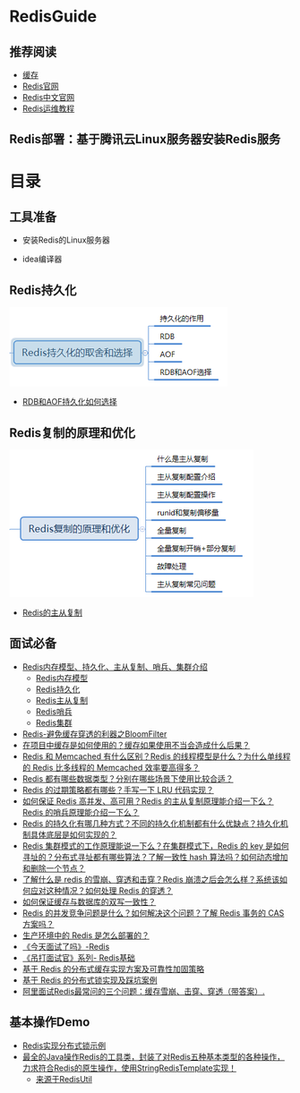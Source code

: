 RedisGuide
=====

推荐阅读
------

* <a href="https://github.com/doocs/advanced-java">缓存</a>
* <a href="https://redis.io/">Redis官网</a>
* <a href="http://www.redis.cn/">Redis中文官网</a>
* <a href="http://www.linuxe.cn/sort/redis">Redis运维教程</a>

Redis部署：基于腾讯云Linux服务器安装Redis服务
------
   
    
目录
====

工具准备
------

* 安装Redis的Linux服务器

* idea编译器

Redis持久化
------

![Redis持久化](https://github.com/DemoTransfer/Redis-Guide/blob/master/document/redis-guide/redis-persistence/picture/Redis%E6%8C%81%E4%B9%85%E5%8C%96.png)

* <a href="https://github.com/DemoTransfer/Redis-Guide/blob/master/document/redis-guide/redis-persistence/RDB%E5%92%8CAOF%E6%8C%81%E4%B9%85%E5%8C%96%E5%A6%82%E4%BD%95%E9%80%89%E6%8B%A9.md">RDB和AOF持久化如何选择</a>

Redis复制的原理和优化
------

![Redis复制的原理和优化](https://github.com/DemoTransfer/Redis-Guide/blob/master/document/redis-guide/redis-persistence/picture/Redis%E5%A4%8D%E5%88%B6%E7%9A%84%E5%8E%9F%E7%90%86%E5%92%8C%E4%BC%98%E5%8C%96.png)

* <a href="https://github.com/DemoTransfer/Redis-Guide/blob/master/document/redis-guide/redis-copy/Redis%E7%9A%84%E4%B8%BB%E4%BB%8E%E5%A4%8D%E5%88%B6.md">Redis的主从复制</a>

面试必备
------

* <a href="https://www.cnblogs.com/kismetv/category/1186633.html">Redis内存模型、持久化、主从复制、哨兵、集群介绍</a>
    * <a href="https://www.cnblogs.com/kismetv/p/8654978.html">Redis内存模型</a>
    * <a href="https://www.cnblogs.com/kismetv/p/9137897.html">Redis持久化</a>
    * <a href="https://www.cnblogs.com/kismetv/p/9236731.html">Redis主从复制</a>
    * <a href="https://www.cnblogs.com/kismetv/p/9609938.html">Redis哨兵</a>
    * <a href="https://www.cnblogs.com/kismetv/p/9853040.html">Redis集群</a>
* <a href="https://github.com/DemoTransfer/Redis-Guide/blob/master/document/basic/Redis-%E9%81%BF%E5%85%8D%E7%BC%93%E5%AD%98%E7%A9%BF%E9%80%8F%E7%9A%84%E5%88%A9%E5%99%A8%E4%B9%8BBloomFilter.md">Redis-避免缓存穿透的利器之BloomFilter</a>
* <a href="https://github.com/DemoTransfer/RedisGuide/blob/master/document/basic/why-cache.md">在项目中缓存是如何使用的？缓存如果使用不当会造成什么后果？</a>
* <a href="https://github.com/DemoTransfer/RedisGuide/blob/master/document/basic/redis-single-thread-model.md">Redis 和 Memcached 有什么区别？Redis 的线程模型是什么？为什么单线程的 Redis 比多线程的 Memcached 效率要高得多？</a>
* <a href="https://github.com/DemoTransfer/RedisGuide/blob/master/document/basic/redis-data-types.md">Redis 都有哪些数据类型？分别在哪些场景下使用比较合适？</a>
* <a href="https://github.com/DemoTransfer/RedisGuide/blob/master/document/basic/redis-expiration-policies-and-lru.md">Redis 的过期策略都有哪些？手写一下 LRU 代码实现？</a>
* <a href="https://github.com/DemoTransfer/RedisGuide/blob/master/document/basic/how-to-ensure-high-concurrency-and-high-availability-of-redis.md">如何保证 Redis 高并发、高可用？Redis 的主从复制原理能介绍一下么？Redis 的哨兵原理能介绍一下么？</a>
* <a href="https://github.com/DemoTransfer/RedisGuide/blob/master/document/basic/redis-persistence.md">Redis 的持久化有哪几种方式？不同的持久化机制都有什么优缺点？持久化机制具体底层是如何实现的？</a>
* <a href="https://github.com/DemoTransfer/RedisGuide/blob/master/document/basic/redis-cluster.md">Redis 集群模式的工作原理能说一下么？在集群模式下，Redis 的 key 是如何寻址的？分布式寻址都有哪些算法？了解一致性 hash 算法吗？如何动态增加和删除一个节点？</a>
* <a href="https://github.com/DemoTransfer/RedisGuide/blob/master/document/basic/redis-caching-avalanche-and-caching-penetration.md">了解什么是 redis 的雪崩、穿透和击穿？Redis 崩溃之后会怎么样？系统该如何应对这种情况？如何处理 Redis 的穿透？</a>
* <a href="https://github.com/DemoTransfer/RedisGuide/blob/master/document/basic/redis-consistence.md">如何保证缓存与数据库的双写一致性？</a>
* <a href="https://github.com/DemoTransfer/RedisGuide/blob/master/document/basic/redis-cas.md">Redis 的并发竞争问题是什么？如何解决这个问题？了解 Redis 事务的 CAS 方案吗？</a>
* <a href="https://github.com/DemoTransfer/RedisGuide/blob/master/document/basic/redis-production-environment.md">生产环境中的 Redis 是怎么部署的？</a>
* <a href="https://github.com/DemoTransfer/Redis-Guide/blob/master/document/basic/%E3%80%8A%E4%BB%8A%E5%A4%A9%E9%9D%A2%E8%AF%95%E4%BA%86%E5%90%97%E3%80%8B-Redis.md">《今天面试了吗》-Redis</a>
* <a href="https://github.com/DemoTransfer/Redis-Guide/blob/master/document/basic/%E3%80%8A%E5%90%8A%E6%89%93%E9%9D%A2%E8%AF%95%E5%AE%98%E3%80%8B%E7%B3%BB%E5%88%97-%20Redis%E5%9F%BA%E7%A1%80.md">《吊打面试官》系列- Redis基础</a>
* <a href="https://github.com/DemoTransfer/Redis-Guide/blob/master/document/basic/%E5%9F%BA%E4%BA%8E%20Redis%20%E7%9A%84%E5%88%86%E5%B8%83%E5%BC%8F%E7%BC%93%E5%AD%98%E5%AE%9E%E7%8E%B0%E6%96%B9%E6%A1%88%E5%8F%8A%E5%8F%AF%E9%9D%A0%E6%80%A7%E5%8A%A0%E5%9B%BA%E7%AD%96%E7%95%A5.md">基于 Redis 的分布式缓存实现方案及可靠性加固策略</a>
* <a href="https://github.com/DemoTransfer/Redis-Guide/blob/master/document/basic/%E5%9F%BA%E4%BA%8E%20Redis%20%E7%9A%84%E5%88%86%E5%B8%83%E5%BC%8F%E9%94%81%E5%AE%9E%E7%8E%B0%E5%8F%8A%E8%B8%A9%E5%9D%91%E6%A1%88%E4%BE%8B.md">基于 Redis 的分布式锁实现及踩坑案例</a>
* <a href="https://github.com/DemoTransfer/Redis-Guide/blob/master/document/basic/%E9%98%BF%E9%87%8C%E9%9D%A2%E8%AF%95Redis%E6%9C%80%E5%B8%B8%E9%97%AE%E7%9A%84%E4%B8%89%E4%B8%AA%E9%97%AE%E9%A2%98%EF%BC%9A%E7%BC%93%E5%AD%98%E9%9B%AA%E5%B4%A9%E3%80%81%E5%87%BB%E7%A9%BF%E3%80%81%E7%A9%BF%E9%80%8F%EF%BC%88%E5%B8%A6%E7%AD%94%E6%A1%88%EF%BC%89.md">阿里面试Redis最常问的三个问题：缓存雪崩、击穿、穿透（带答案）.</a>

基本操作Demo
------

* <a href="https://github.com/DemoTransfer/RedisGuide/tree/master/coding/redis-distributed-lock">Redis实现分布式锁示例</a>
* <a href="https://github.com/DemoTransfer/RedisGuide/blob/master/coding/redis-client-java-utils/RedilUtil.md">最全的Java操作Redis的工具类，封装了对Redis五种基本类型的各种操作，力求符合Redis的原生操作，使用StringRedisTemplate实现！</a>
   * <a href="https://github.com/whvcse/RedisUtil">来源于RedisUtil</a>
